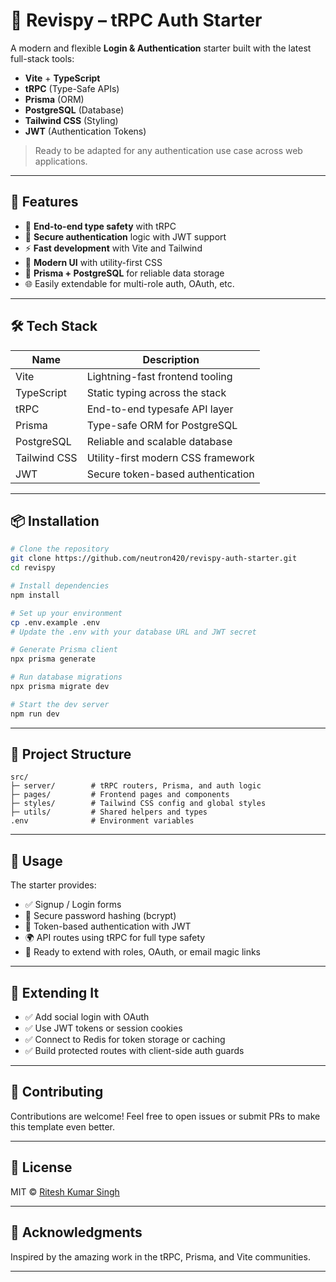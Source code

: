 # 🔐 Revispy – tRPC Auth Starter

A modern and flexible **Login & Authentication** starter built with the latest full-stack tools:
- **Vite** + **TypeScript**
- **tRPC** (Type-Safe APIs)
- **Prisma** (ORM)
- **PostgreSQL** (Database)
- **Tailwind CSS** (Styling)
- **JWT** (Authentication Tokens)

> Ready to be adapted for any authentication use case across web applications.

---

## 🚀 Features

- 🧪 **End-to-end type safety** with tRPC
- 🔐 **Secure authentication** logic with JWT support
- ⚡ **Fast development** with Vite and Tailwind
- 🎨 **Modern UI** with utility-first CSS
- 🧱 **Prisma + PostgreSQL** for reliable data storage
- 🌐 Easily extendable for multi-role auth, OAuth, etc.

---

## 🛠️ Tech Stack

| Name          | Description                         |
|---------------|-------------------------------------|
| Vite          | Lightning-fast frontend tooling     |
| TypeScript    | Static typing across the stack      |
| tRPC          | End-to-end typesafe API layer       |
| Prisma        | Type-safe ORM for PostgreSQL        |
| PostgreSQL    | Reliable and scalable database      |
| Tailwind CSS  | Utility-first modern CSS framework  |
| JWT           | Secure token-based authentication   |

---

## 📦 Installation

```bash
# Clone the repository
git clone https://github.com/neutron420/revispy-auth-starter.git
cd revispy

# Install dependencies
npm install

# Set up your environment
cp .env.example .env
# Update the .env with your database URL and JWT secret

# Generate Prisma client
npx prisma generate

# Run database migrations
npx prisma migrate dev

# Start the dev server
npm run dev
```

---

## 📁 Project Structure

```
src/
├─ server/        # tRPC routers, Prisma, and auth logic
├─ pages/         # Frontend pages and components
├─ styles/        # Tailwind CSS config and global styles
├─ utils/         # Shared helpers and types
.env              # Environment variables
```

---

## 🧠 Usage

The starter provides:

- ✅ Signup / Login forms
- 🔐 Secure password hashing (bcrypt)
- 🔑 Token-based authentication with JWT
- 🌍 API routes using tRPC for full type safety
- 🔧 Ready to extend with roles, OAuth, or email magic links

---

## 🧩 Extending It

- ✅ Add social login with OAuth
- ✅ Use JWT tokens or session cookies
- ✅ Connect to Redis for token storage or caching
- ✅ Build protected routes with client-side auth guards

---

## 🙌 Contributing

Contributions are welcome! Feel free to open issues or submit PRs to make this template even better.

---

## 📄 License

MIT © [Ritesh Kumar Singh](https://github.com/neutron420)

---

## 🌟 Acknowledgments

Inspired by the amazing work in the tRPC, Prisma, and Vite communities.

---
